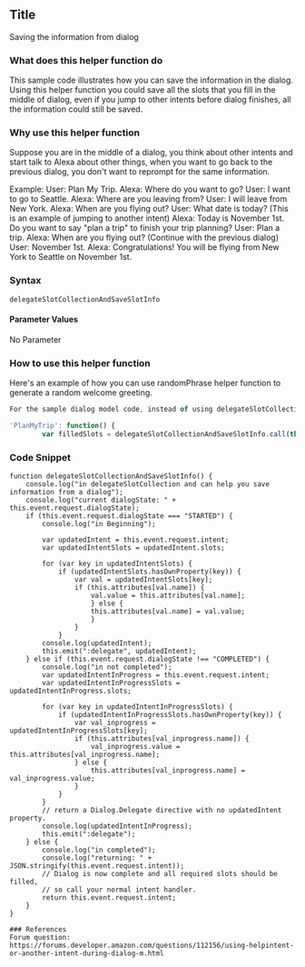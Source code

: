 ## Title 
Saving the information from dialog 

### What does this helper function do
This sample code illustrates how you can save the information in the dialog. Using this helper function you could save all the slots that you fill in the middle of dialog, even if you jump to other intents before dialog finishes, all the information could still be saved. 

### Why use this helper function
Suppose you are in the middle of a dialog, you think about other intents and start talk to Alexa about other things, when you want to go back to the previous dialog, you don't want to reprompt for the same information. 

Example:
User: Plan My Trip.
Alexa: Where do you want to go? 
User: I want to go to Seattle.
Alexa: Where are you leaving from? 
User: I will leave from New York. 
Alexa: When are you flying out?
User: What date is today? (This is an example of jumping to another intent)
Alexa: Today is November 1st. Do you want to say "plan a trip" to finish your trip planning? 
User: Plan a trip.
Alexa: When are you flying out? (Continue with the previous dialog)
User: November 1st.
Alexa: Congratulations! You will be flying from New York to Seattle on November 1st. 

### Syntax
```
delegateSlotCollectionAndSaveSlotInfo
```

#### Parameter Values
No Parameter

### How to use this helper function
Here's an example of how you can use randomPhrase helper function to generate a random welcome greeting.

```js
For the sample dialog model code, instead of using delegateSlotCollection, use this helper function delegateSlotCollectionAndSaveSlotInfo, besides that nothing needs to be changed. 

'PlanMyTrip': function() {
        var filledSlots = delegateSlotCollectionAndSaveSlotInfo.call(this);

```

### Code Snippet
```
function delegateSlotCollectionAndSaveSlotInfo() {
    console.log("in delegateSlotCollection and can help you save information from a dialog");
    console.log("current dialogState: " + this.event.request.dialogState);
    if (this.event.request.dialogState === "STARTED") {
        console.log("in Beginning");

        var updatedIntent = this.event.request.intent;
        var updatedIntentSlots = updatedIntent.slots;

        for (var key in updatedIntentSlots) {
            if (updatedIntentSlots.hasOwnProperty(key)) {
                var val = updatedIntentSlots[key];
                if (this.attributes[val.name]) {
                    val.value = this.attributes[val.name];
                    } else {
                    this.attributes[val.name] = val.value;
                    }
                }
            }
        console.log(updatedIntent);
        this.emit(":delegate", updatedIntent);
    } else if (this.event.request.dialogState !== "COMPLETED") {
        console.log("in not completed");
        var updatedIntentInProgress = this.event.request.intent;
        var updatedIntentInProgressSlots = updatedIntentInProgress.slots;
        
        for (var key in updatedIntentInProgressSlots) {
            if (updatedIntentInProgressSlots.hasOwnProperty(key)) {
                var val_inprogress = updatedIntentInProgressSlots[key];
                if (this.attributes[val_inprogress.name]) {
                    val_inprogress.value = this.attributes[val_inprogress.name];
                } else {
                    this.attributes[val_inprogress.name] = val_inprogress.value;
                }
            }
        }
        // return a Dialog.Delegate directive with no updatedIntent property.
        console.log(updatedIntentInProgress);
        this.emit(":delegate");
    } else {
        console.log("in completed");
        console.log("returning: " + JSON.stringify(this.event.request.intent));
        // Dialog is now complete and all required slots should be filled,
        // so call your normal intent handler.
        return this.event.request.intent;
    }
}

### References
Forum question: 
https://forums.developer.amazon.com/questions/112156/using-helpintent-or-another-intent-during-dialog-m.html


